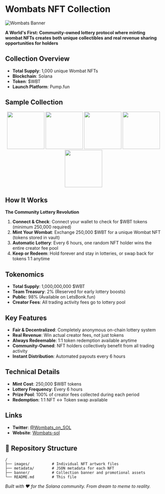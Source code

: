 # Wombats NFT Collection

![Wombats Banner](https://imgur.com/9mdY3Jw.png)

**A World's First: Community-owned lottery protocol where minting wombat NFTs creates both unique collectibles and real revenue sharing opportunities for holders**

## Collection Overview

- **Total Supply**: 1,000 unique Wombat NFTs
- **Blockchain**: Solana
- **Token**: $WBT
- **Launch Platform**: Pump.fun

## Sample Collection

<div align="center">
<img src="https://imgur.com/LPUED67.png" width="120"> <img src="https://imgur.com/a94bCMw.png" width="120"> <img src="https://imgur.com/2cQEkP3.png" width="120"> <img src="https://imgur.com/XLF5uJ8.png" width="120"> <img src="https://imgur.com/QBQymWi.png" width="120">
</div>

## How It Works

**The Community Lottery Revolution**

1. **Connect & Check**: Connect your wallet to check for $WBT tokens (minimum 250,000 required)
2. **Mint Your Wombat**: Exchange 250,000 $WBT for a unique Wombat NFT (tokens stored in vault)
3. **Automatic Lottery**: Every 6 hours, one random NFT holder wins the entire creator fee pool
4. **Keep or Redeem**: Hold forever and stay in lotteries, or swap back for tokens 1:1 anytime

## Tokenomics

- **Total Supply**: 1,000,000,000 $WBT
- **Team Treasury**: 2% (Reserved for early lottery boosts)
- **Public**: 98% (Available on LetsBonk.fun)
- **Creator Fees**: All trading activity fees go to lottery pool

## Key Features

-  **Fair & Decentralized**: Completely anonymous on-chain lottery system
-  **Real Revenue**: Win actual creator fees, not just tokens
-  **Always Redeemable**: 1:1 token redemption available anytime
-  **Community-Owned**: NFT holders collectively benefit from all trading activity
-  **Instant Distribution**: Automated payouts every 6 hours

## Technical Details

- **Mint Cost**: 250,000 $WBT tokens
- **Lottery Frequency**: Every 6 hours
- **Prize Pool**: 100% of creator fees collected during each period
- **Redemption**: 1:1 NFT ↔ Token swap available

## Links

- **Twitter**: [@Wombats_on_SOL](https://x.com/Wombats_on_SOL)
- **Website**: [Wombats-sol](https://wombats-sol.com/)

## 📁 Repository Structure

```
/
├── images/          # Individual NFT artwork files
├── metadata/        # JSON metadata for each NFT
├── banner/          # Collection banner and promotional assets
└── README.md        # This file
```

*Built with ❤️ for the Solana community. From dream to meme to reality.* 
